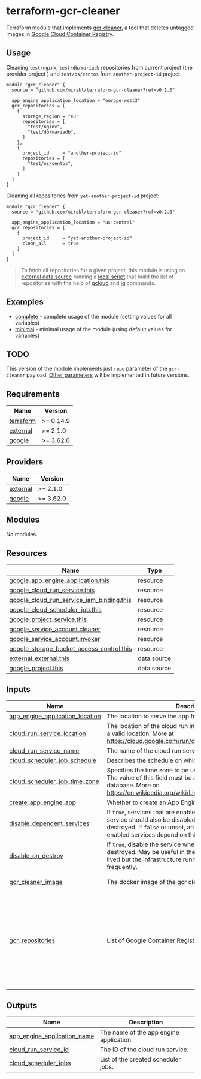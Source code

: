 # terraform-gcr-cleaner

Terraform module that implements [gcr-cleaner](https://github.com/sethvargo/gcr-cleaner), a tool that deletes untagged images in [Google Cloud Container Registry](https://cloud.google.com/container-registry).

## Usage
Cleaning `test/nginx`, `test/db/mariadb` repositories from current project (the provider project ) and `test/os/centos` from `another-project-id` project:
```hcl
module "gcr_cleaner" {
  source = "github.com/mirakl/terraform-gcr-cleaner?ref=v0.1.0"

  app_engine_application_location = "europe-west3"
  gcr_repositories = [
    {
      storage_region = "eu"
      repositories = [
        "test/nginx",
        "test/db/mariadb",
      ]
    },
    {
      project_id     = "another-project-id"
      repositories = [
        "test/os/centos",
      ]
    }
  ]
}
```
Cleaning all repositories from `yet-another-project-id` project:
```hcl
module "gcr_cleaner" {
  source = "github.com/mirakl/terraform-gcr-cleaner?ref=v0.2.0"

  app_engine_application_location = "us-central"
  gcr_repositories = [
    {
      project_id     = "yet-another-project-id"
      clean_all      = true
    }
  ]
}
```

> To fetch all repositories for a given project, this module is using an [external data source](https://registry.terraform.io/providers/hashicorp/external/latest/docs/data-sources/data_source) running a [local script](scripts/../CHANGELOG.mdget_all_repositories.sh) that build the list of repositories with the help of [gcloud](https://cloud.google.com/sdk/gcloud/) and [jq](https://stedolan.github.io/jq/) commands.

## Examples

* [complete](examples/complete) - complete usage of the module (setting values for all variables)
* [minimal](examples/minimal) - minimal usage of the module (using default values for variables)

## TODO

This version of the module implements just `repo` parameter of the `gcr-cleaner` payload. [Other parameters](https://github.com/sethvargo/gcr-cleaner#payload--parameters) will be implemented in future versions. 

<!-- BEGINNING OF PRE-COMMIT-TERRAFORM DOCS HOOK -->
## Requirements

| Name | Version |
|------|---------|
| <a name="requirement_terraform"></a> [terraform](#requirement\_terraform) | >= 0.14.9 |
| <a name="requirement_external"></a> [external](#requirement\_external) | >= 2.1.0 |
| <a name="requirement_google"></a> [google](#requirement\_google) | >= 3.62.0 |

## Providers

| Name | Version |
|------|---------|
| <a name="provider_external"></a> [external](#provider\_external) | >= 2.1.0 |
| <a name="provider_google"></a> [google](#provider\_google) | >= 3.62.0 |

## Modules

No modules.

## Resources

| Name | Type |
|------|------|
| [google_app_engine_application.this](https://registry.terraform.io/providers/hashicorp/google/latest/docs/resources/app_engine_application) | resource |
| [google_cloud_run_service.this](https://registry.terraform.io/providers/hashicorp/google/latest/docs/resources/cloud_run_service) | resource |
| [google_cloud_run_service_iam_binding.this](https://registry.terraform.io/providers/hashicorp/google/latest/docs/resources/cloud_run_service_iam_binding) | resource |
| [google_cloud_scheduler_job.this](https://registry.terraform.io/providers/hashicorp/google/latest/docs/resources/cloud_scheduler_job) | resource |
| [google_project_service.this](https://registry.terraform.io/providers/hashicorp/google/latest/docs/resources/project_service) | resource |
| [google_service_account.cleaner](https://registry.terraform.io/providers/hashicorp/google/latest/docs/resources/service_account) | resource |
| [google_service_account.invoker](https://registry.terraform.io/providers/hashicorp/google/latest/docs/resources/service_account) | resource |
| [google_storage_bucket_access_control.this](https://registry.terraform.io/providers/hashicorp/google/latest/docs/resources/storage_bucket_access_control) | resource |
| [external_external.this](https://registry.terraform.io/providers/hashicorp/external/latest/docs/data-sources/external) | data source |
| [google_project.this](https://registry.terraform.io/providers/hashicorp/google/latest/docs/data-sources/project) | data source |

## Inputs

| Name | Description | Type | Default | Required |
|------|-------------|------|---------|:--------:|
| <a name="input_app_engine_application_location"></a> [app\_engine\_application\_location](#input\_app\_engine\_application\_location) | The location to serve the app from. | `string` | `"europe-west1"` | no |
| <a name="input_cloud_run_service_location"></a> [cloud\_run\_service\_location](#input\_cloud\_run\_service\_location) | The location of the cloud run instance. Make sure to provide a valid location. More at https://cloud.google.com/run/docs/locations | `string` | `"europe-west1"` | no |
| <a name="input_cloud_run_service_name"></a> [cloud\_run\_service\_name](#input\_cloud\_run\_service\_name) | The name of the cloud run service. | `string` | `"gcr-cleaner"` | no |
| <a name="input_cloud_scheduler_job_schedule"></a> [cloud\_scheduler\_job\_schedule](#input\_cloud\_scheduler\_job\_schedule) | Describes the schedule on which the job will be executed. | `string` | `"0 4 * * 1"` | no |
| <a name="input_cloud_scheduler_job_time_zone"></a> [cloud\_scheduler\_job\_time\_zone](#input\_cloud\_scheduler\_job\_time\_zone) | Specifies the time zone to be used in interpreting schedule. The value of this field must be a time zone name from the tz database. More on https://en.wikipedia.org/wiki/List_of_tz_database_time_zones | `string` | `"Europe/Brussels"` | no |
| <a name="input_create_app_engine_app"></a> [create\_app\_engine\_app](#input\_create\_app\_engine\_app) | Whether to create an App Engine application. | `bool` | `false` | no |
| <a name="input_disable_dependent_services"></a> [disable\_dependent\_services](#input\_disable\_dependent\_services) | If `true`, services that are enabled and which depend on this service should also be disabled when this service is destroyed. If `false` or unset, an error will be generated if any enabled services depend on this service when destroying it. | `bool` | `false` | no |
| <a name="input_disable_on_destroy"></a> [disable\_on\_destroy](#input\_disable\_on\_destroy) | If `true`, disable the service when the terraform resource is destroyed. May be useful in the event that a project is long-lived but the infrastructure running in that project changes frequently. | `bool` | `false` | no |
| <a name="input_gcr_cleaner_image"></a> [gcr\_cleaner\_image](#input\_gcr\_cleaner\_image) | The docker image of the gcr cleaner to deploy to Cloud Run. | `string` | `"gcr.io/gcr-cleaner/gcr-cleaner"` | no |
| <a name="input_gcr_repositories"></a> [gcr\_repositories](#input\_gcr\_repositories) | List of Google Container Registries objects. | <pre>list(object({<br>    # google project id, if ommited, it will be assigned `google_project_id` variable value<br>    project_id = optional(string)<br>    # location of the storage bucket<br>    storage_region = optional(string)<br>    # docker image repositories to clean<br>    repositories = optional(list(string))<br>    # or clean all project's repositories<br>    clean_all = optional(bool)<br>  }))</pre> | `[]` | no |

## Outputs

| Name | Description |
|------|-------------|
| <a name="output_app_engine_application_name"></a> [app\_engine\_application\_name](#output\_app\_engine\_application\_name) | The name of the app engine application. |
| <a name="output_cloud_run_service_id"></a> [cloud\_run\_service\_id](#output\_cloud\_run\_service\_id) | The ID of the cloud run service. |
| <a name="output_cloud_scheduler_jobs"></a> [cloud\_scheduler\_jobs](#output\_cloud\_scheduler\_jobs) | List of the created scheduler jobs. |
<!-- END OF PRE-COMMIT-TERRAFORM DOCS HOOK -->
